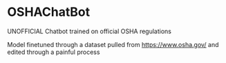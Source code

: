 # OSHAChatBot
UNOFFICIAL Chatbot trained on official OSHA regulations

Model finetuned through a dataset pulled from https://www.osha.gov/ and edited through a painful process

